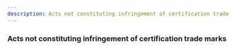 ```yaml
---
description: Acts not constituting infringement of certification trade marks
---
```


### Acts not constituting infringement of certification trade marks

